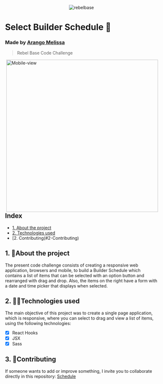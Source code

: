 <p align="center">
    <img  src="https://i.ibb.co/zZmhh6C/rebelbase.jpg" alt="rebelbase">
  </a>
</p>

# Select Builder Schedule 📝

### Made by [Arango Melissa](https://github.com/emae1712)
>Rebel Base Code Challenge

<p >
  <img align="right" height="500px" src="https://i.ibb.co/9q8fcKW/Mobile-view.gif" alt="Mobile-view">
</p>

## Index

* [1. About the project](#1-about-the-project)
* [2. Technologies used](#2-technologies-used)
* [2. Contributing(#2-Contributing)


## 1. 🧐About the project

The present code challenge consists of creating a responsive web application, browsers
and mobile, to build a Builder Schedule which contains a list of items that can be selected with an option button and rearranged with drag and drop.
Also, the items on the right have a form with a date and time picker that displays when selected.

## 2. 👩‍💻Technologies used

The main objective of this project was to create a single page application, which is responsive, where you can select to drag and view a list of items, using the following technologies:

- [x] React Hooks
- [x] JSX
- [x] Sass

## 3. 👥Contributing
If someone wants to add or improve something, I invite you to collaborate directly in this repository: [Schedule](https://github.com/emae1712/Schedule-RB)
